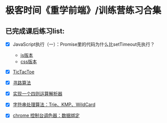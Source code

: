 # 极客时间《重学前端》/训练营练习合集

## 已完成课后练习list:
- [x] JavaScript执行（一）：Promise里的代码为什么比setTimeout先执行？ 
  * [js版本](https://github.com/syt-honey/Re-learn-the-front-end/blob/main/JavaScript%E6%89%A7%E8%A1%8C%EF%BC%88%E4%B8%80%EF%BC%89/trafficSignal-js.html)
  * [css版本](https://github.com/syt-honey/Re-learn-the-front-end/blob/main/JavaScript%E6%89%A7%E8%A1%8C%EF%BC%88%E4%B8%80%EF%BC%89/trafficSignal-css.html)
- [x] [TicTacToe](https://github.com/syt-honey/Re-learn-the-front-end/blob/main/ticTacToe.html)
- [x] [寻路算法](https://github.com/syt-honey/Re-learn-the-front-end/blob/main/searching.html)  
- [x] [实现一个四则运算解析器](https://github.com/syt-honey/Re-learn-the-front-end/blob/main/%E5%9B%9B%E5%88%99%E8%BF%90%E7%AE%97%E8%A7%A3%E6%9E%90%E5%99%A8/analyzer.html)
- [x] [字符串处理算法：Trie、KMP、WildCard](https://github.com/syt-honey/Re-learn-the-front-end/blob/main/%E5%AD%97%E7%AC%A6%E4%B8%B2%E5%A4%84%E7%90%86/stringAnalyzer.html)
- [x] [chrome 控制台调色器：数据绑定](https://github.com/syt-honey/Re-learn-the-front-end/blob/main/%E8%B0%83%E8%89%B2%E7%9B%98%E5%B0%8F%E5%B7%A5%E5%85%B7/index.html)

